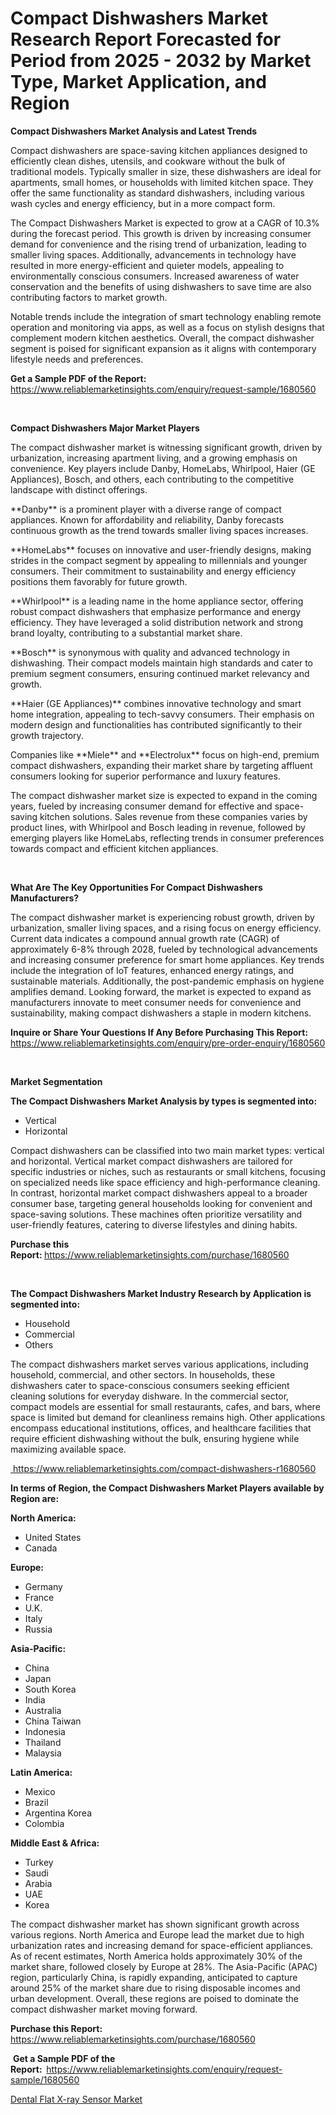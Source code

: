 <p><h1>Compact Dishwashers Market Research Report Forecasted for Period from 2025 -  2032 by Market Type, Market Application, and Region</h1></p><p><strong>Compact Dishwashers Market Analysis and Latest Trends</strong></p>
<p><p>Compact dishwashers are space-saving kitchen appliances designed to efficiently clean dishes, utensils, and cookware without the bulk of traditional models. Typically smaller in size, these dishwashers are ideal for apartments, small homes, or households with limited kitchen space. They offer the same functionality as standard dishwashers, including various wash cycles and energy efficiency, but in a more compact form.</p><p>The Compact Dishwashers Market is expected to grow at a CAGR of 10.3% during the forecast period. This growth is driven by increasing consumer demand for convenience and the rising trend of urbanization, leading to smaller living spaces. Additionally, advancements in technology have resulted in more energy-efficient and quieter models, appealing to environmentally conscious consumers. Increased awareness of water conservation and the benefits of using dishwashers to save time are also contributing factors to market growth. </p><p>Notable trends include the integration of smart technology enabling remote operation and monitoring via apps, as well as a focus on stylish designs that complement modern kitchen aesthetics. Overall, the compact dishwasher segment is poised for significant expansion as it aligns with contemporary lifestyle needs and preferences.</p></p>
<p><strong>Get a Sample PDF of the Report:&nbsp;</strong> <a href="https://www.reliablemarketinsights.com/enquiry/request-sample/1680560?utm_campaign=3168&utm_medium=2&utm_source=Github&utm_content=ia&utm_term=24032025&utm_id=compact-dishwashers">https://www.reliablemarketinsights.com/enquiry/request-sample/1680560</a></p>
<p>&nbsp;</p>
<p><strong>Compact Dishwashers Major Market Players</strong></p>
<p><p>The compact dishwasher market is witnessing significant growth, driven by urbanization, increasing apartment living, and a growing emphasis on convenience. Key players include Danby, HomeLabs, Whirlpool, Haier (GE Appliances), Bosch, and others, each contributing to the competitive landscape with distinct offerings.</p><p>**Danby** is a prominent player with a diverse range of compact appliances. Known for affordability and reliability, Danby forecasts continuous growth as the trend towards smaller living spaces increases.</p><p>**HomeLabs** focuses on innovative and user-friendly designs, making strides in the compact segment by appealing to millennials and younger consumers. Their commitment to sustainability and energy efficiency positions them favorably for future growth.</p><p>**Whirlpool** is a leading name in the home appliance sector, offering robust compact dishwashers that emphasize performance and energy efficiency. They have leveraged a solid distribution network and strong brand loyalty, contributing to a substantial market share.</p><p>**Bosch** is synonymous with quality and advanced technology in dishwashing. Their compact models maintain high standards and cater to premium segment consumers, ensuring continued market relevancy and growth.</p><p>**Haier (GE Appliances)** combines innovative technology and smart home integration, appealing to tech-savvy consumers. Their emphasis on modern design and functionalities has contributed significantly to their growth trajectory.</p><p>Companies like **Miele** and **Electrolux** focus on high-end, premium compact dishwashers, expanding their market share by targeting affluent consumers looking for superior performance and luxury features.</p><p>The compact dishwasher market size is expected to expand in the coming years, fueled by increasing consumer demand for effective and space-saving kitchen solutions. Sales revenue from these companies varies by product lines, with Whirlpool and Bosch leading in revenue, followed by emerging players like HomeLabs, reflecting trends in consumer preferences towards compact and efficient kitchen appliances.</p></p>
<p>&nbsp;</p>
<p><strong>What Are The Key Opportunities For Compact Dishwashers Manufacturers?</strong></p>
<p><p>The compact dishwasher market is experiencing robust growth, driven by urbanization, smaller living spaces, and a rising focus on energy efficiency. Current data indicates a compound annual growth rate (CAGR) of approximately 6-8% through 2028, fueled by technological advancements and increasing consumer preference for smart home appliances. Key trends include the integration of IoT features, enhanced energy ratings, and sustainable materials. Additionally, the post-pandemic emphasis on hygiene amplifies demand. Looking forward, the market is expected to expand as manufacturers innovate to meet consumer needs for convenience and sustainability, making compact dishwashers a staple in modern kitchens.</p></p>
<p><strong>Inquire or Share Your Questions If Any Before Purchasing This Report:</strong> <a href="https://www.reliablemarketinsights.com/enquiry/pre-order-enquiry/1680560?utm_campaign=3168&utm_medium=2&utm_source=Github&utm_content=ia&utm_term=24032025&utm_id=compact-dishwashers">https://www.reliablemarketinsights.com/enquiry/pre-order-enquiry/1680560</a></p>
<p>&nbsp;</p>
<p><strong>Market Segmentation</strong></p>
<p><strong>The Compact Dishwashers Market Analysis by types is segmented into:</strong></p>
<p><ul><li>Vertical</li><li>Horizontal</li></ul></p>
<p><p>Compact dishwashers can be classified into two main market types: vertical and horizontal. Vertical market compact dishwashers are tailored for specific industries or niches, such as restaurants or small kitchens, focusing on specialized needs like space efficiency and high-performance cleaning. In contrast, horizontal market compact dishwashers appeal to a broader consumer base, targeting general households looking for convenient and space-saving solutions. These machines often prioritize versatility and user-friendly features, catering to diverse lifestyles and dining habits.</p></p>
<p><strong>Purchase this Report:&nbsp;</strong><a href="https://www.reliablemarketinsights.com/purchase/1680560?utm_campaign=3168&utm_medium=2&utm_source=Github&utm_content=ia&utm_term=24032025&utm_id=compact-dishwashers">https://www.reliablemarketinsights.com/purchase/1680560</a></p>
<p>&nbsp;</p>
<p><strong>The Compact Dishwashers Market Industry Research by Application is segmented into:</strong></p>
<p><ul><li>Household</li><li>Commercial</li><li>Others</li></ul></p>
<p><p>The compact dishwashers market serves various applications, including household, commercial, and other sectors. In households, these dishwashers cater to space-conscious consumers seeking efficient cleaning solutions for everyday dishware. In the commercial sector, compact models are essential for small restaurants, cafes, and bars, where space is limited but demand for cleanliness remains high. Other applications encompass educational institutions, offices, and healthcare facilities that require efficient dishwashing without the bulk, ensuring hygiene while maximizing available space.</p></p>
<p><a href="https://www.reliablemarketinsights.com/compact-dishwashers-r1680560?utm_campaign=3168&utm_medium=2&utm_source=Github&utm_content=ia&utm_term=24032025&utm_id=compact-dishwashers">&nbsp;https://www.reliablemarketinsights.com/compact-dishwashers-r1680560</a></p>
<p><strong>In terms of Region, the Compact Dishwashers Market Players available by Region are:</strong></p>
<p>
    <p> <strong> North America: </strong>
        <ul>
            <li>United States</li>
            <li>Canada</li>
        </ul>
        </p> 
    <p> <strong> Europe: </strong>
        <ul>
            <li>Germany</li>
            <li>France</li>
            <li>U.K.</li>
            <li>Italy</li>
            <li>Russia</li>
        </ul>
        </p> 
    <p> <strong> Asia-Pacific: </strong>
        <ul>
            <li>China</li>
            <li>Japan</li>
            <li>South Korea</li>
            <li>India</li>
            <li>Australia</li>
            <li>China Taiwan</li>
            <li>Indonesia</li>
            <li>Thailand</li>
            <li>Malaysia</li>
        </ul>
        </p> 
    <p> <strong> Latin America: </strong>
        <ul>
            <li>Mexico</li>
            <li>Brazil</li>
            <li>Argentina Korea</li>
            <li>Colombia</li>
        </ul>
        </p> 
    <p> <strong> Middle East & Africa: </strong>
        <ul>
            <li>Turkey</li>
            <li>Saudi</li>
            <li>Arabia</li>
            <li>UAE</li>
            <li>Korea</li>
        </ul>
    </p>
    </p>
<p><p>The compact dishwasher market has shown significant growth across various regions. North America and Europe lead the market due to high urbanization rates and increasing demand for space-efficient appliances. As of recent estimates, North America holds approximately 30% of the market share, followed closely by Europe at 28%. The Asia-Pacific (APAC) region, particularly China, is rapidly expanding, anticipated to capture around 25% of the market share due to rising disposable incomes and urban development. Overall, these regions are poised to dominate the compact dishwasher market moving forward.</p></p>
<p><strong>Purchase this Report: </strong><a href="https://www.reliablemarketinsights.com/purchase/1680560?utm_campaign=3168&utm_medium=2&utm_source=Github&utm_content=ia&utm_term=24032025&utm_id=compact-dishwashers">https://www.reliablemarketinsights.com/purchase/1680560</a></p>
<p>&nbsp;<strong>Get a Sample PDF of the Report:&nbsp;&nbsp;</strong><a href="https://www.reliablemarketinsights.com/enquiry/request-sample/1680560?utm_campaign=3168&utm_medium=2&utm_source=Github&utm_content=ia&utm_term=24032025&utm_id=compact-dishwashers">https://www.reliablemarketinsights.com/enquiry/request-sample/1680560</a></p>
<p><strong></strong></p>
<p><p><a href="https://github.com/supicweg/Market-Research-Report-List-1/blob/main/dental-flat-x-ray-sensor-market.md?utm_campaign=3168&utm_medium=2&utm_source=Github&utm_content=ia&utm_term=24032025&utm_id=compact-dishwashers">Dental Flat X-ray Sensor Market</a></p></p>